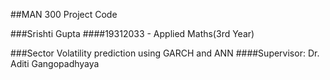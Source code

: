 ##MAN 300 Project Code

###Srishti Gupta
####19312033 - Applied Maths(3rd Year)

###Sector Volatility prediction using GARCH and ANN
####Supervisor: Dr. Aditi Gangopadhyaya 